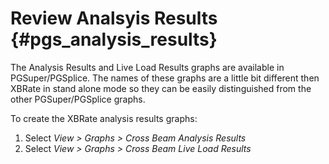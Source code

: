 Review Analsyis Results {#pgs_analysis_results}
======================================
The Analysis Results and Live Load Results graphs are available in PGSuper/PGSplice. The names of these graphs are a little bit different then XBRate in stand alone mode so they can be easily distinguished from the other PGSuper/PGSplice graphs.


To create the XBRate analysis results graphs:
1. Select *View > Graphs > Cross Beam Analysis Results*
2. Select *View > Graphs > Cross Beam Live Load Results*


